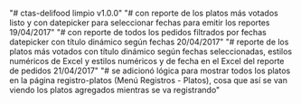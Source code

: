 "# ctas-delifood limpio v1.0.0" 
"# con reporte de los platos más votados listo y con datepicker para seleccionar fechas para emitir los reportes 19/04/2017"
"# con reporte de todos los pedidos filtrados por fechas datepicker con título dinámico según fechas 20/04/2017"
"# reporte de los platos más votados con título dinámico según fechas seleccionadas, estilos numéricos de Excel y estilos numéricos y de fecha en el Excel del reporte de pedidos 21/04/2017"
"# se adicionó lógica para mostrar todos los platos en la página registro-platos (Menú Registros - Platos), cosa que así se van viendo los platos agregados mientras se va registrando"